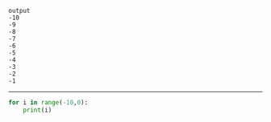```
output   
-10  
-9  
-8  
-7  
-6  
-5  
-4  
-3  
-2  
-1  
```

---

```python
for i in range(-10,0):
    print(i)
```
